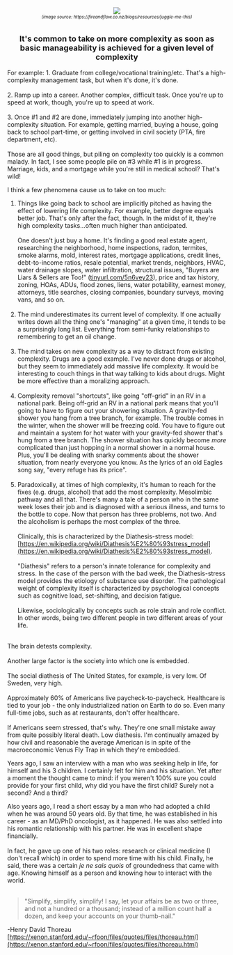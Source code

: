 <div align="center">
  <img src="https://bradleyculley.github.io/images/juggling-while-balancing.jpeg" />
  <div style="font-size: 10px; font-style: italic;">(image source: https://fireandflow.co.nz/blogs/resources/juggle-me-this)</div>
</div>
<br/>
<br/>
<div align="center" style="font-size: 18px; font-weight: bold;">
   It's common to take on more complexity as soon as<br/> basic manageability is achieved for a given level of complexity
</div>

<br/>
For example:
1. Graduate from college/vocational training/etc. That's a high-complexity management task, but when it's done, it's done.<br><br>
2. Ramp up into a career. Another complex, difficult task. Once you're up to speed at work, though, you're up to speed at work.<br><br>
3. Once #1 and #2 are done, immediately jumping into another high-complexity situation.
For example, getting married, buying a house, going back to school part-time, or getting involved in civil society (PTA, fire department, etc).<br/><br/>
Those are all good things, but piling on complexity too quickly is a common malady.
In fact, I see some people pile on #3 while #1 is in progress.
Marriage, kids, and a mortgage while you're still in medical school? That's wild!<br>

   I think a few phenomena cause us to take on too much:
   1. Things like going back to school are implicitly pitched as having the effect of lowering life complexity. For example, better degree equals better job.
   That's only after the fact, though. In the midst of it, they're high complexity tasks...often much higher than anticipated.<br/><br/>
   One doesn't just buy a home. 
   It's finding a good real estate agent, researching the neighborhood, home inspections, radon, termites, smoke alarms, mold, interest rates, mortgage applications, credit lines, debt-to-income ratios, resale potential, market trends, neighbors, HVAC, water drainage slopes, water infiltration, structural issues, "Buyers are Liars & Sellers are Too!" ([tinyurl.com/5n6vey23](http://tinyurl.com/5n6vey23)), price and tax history, zoning, HOAs, ADUs, flood zones, liens, water potability, earnest money, attorneys, title searches, closing companies, boundary surveys, moving vans, and so on.<br/><br/>
   2. The mind underestimates its current level of complexity. If one actually writes down all the thing one's "managing" at a given time, it tends to be a surprisingly long list.
   Everything from semi-funky relationships to remembering to get an oil change.<br/><br/>
   3. The mind takes on new complexity as a way to distract from existing complexity. Drugs are a good example.
   I've never done drugs or alcohol, but they seem to immediately add massive life complexity.
   It would be interesting to couch things in that way talking to kids about drugs. Might be more effective than a moralizing approach.<br/><br/>
   4. Complexity removal "shortcuts",  like going "off-grid" in an RV in a national park.
   Being off-grid an RV in a national park means that you'll going to have to figure out your showering situation.
   A gravity-fed shower you hang from a tree branch, for example.
   The trouble comes in the winter, when the shower will be freezing cold. 
   You have to figure out and maintain a system for hot water with your gravity-fed shower that's hung from a tree branch.
   The shower situation has quickly become <i>more</i> complicated than just hopping in a normal shower in a normal house.
   Plus, you'll be dealing with snarky comments about the shower situation, from nearly everyone you know.
   As the lyrics of an old Eagles song say, "every refuge has its price".<br/><br/>
   5. Paradoxically, at times of high complexity, it's human to reach for the fixes (e.g. drugs, alcohol) that add the most complexity. Mesolimbic pathway and all that.
   There's many a tale of a person who in the same week loses their job and is diagnosed with a serious illness, and turns to the bottle to cope.
   Now that person has three problems, not two. And the alcoholism is perhaps the most complex of the three.<br><br>
   Clinically, this is characterized by the Diathesis-stress model: [https://en.wikipedia.org/wiki/Diathesis%E2%80%93stress_model](https://en.wikipedia.org/wiki/Diathesis%E2%80%93stress_model). <br/><br/>
   "Diathesis" refers to a person's innate tolerance for complexity and stress.
   In the case of the person with the bad week, the Diathesis-stress model provides the etiology of substance use disorder.
   The pathological weight of complexity itself is characterized by psychological concepts such as cognitive load, set-shifting, and decision fatigue.<br/><br/>
   Likewise, sociologically by concepts such as role strain and role conflict. In other words, being two different people in two different areas of your life.<br/><br/>

The brain detests complexity.<br/><br/>
Another large factor is the society into which one is embedded.<br/><br/>
The social diathesis of The United States, for example, is very low. Of Sweden, very high.<br/><br/>
Approximately 60% of Americans live paycheck-to-paycheck. Healthcare is tied to your job - the only industrialized nation on Earth to do so.
Even many full-time jobs, such as at restaurants, don't offer healthcare.<br/><br/>
If Americans seem stressed, that's why. They're one small mistake away from quite possibly literal death.
Low diathesis. I'm continually amazed by how civil and reasonable the average American is in spite of the macroeconomic Venus Fly Trap in which they're embedded.

Years ago, I saw an interview with a man who was seeking help in life, for himself and his 3 children. I certainly felt for him and his situation.
Yet after a moment the thought came to mind: if you weren't 100% sure you could provide for your first child, why did you have the first child? Surely not a second? And a third?

Also years ago, I read a short essay by a man who had adopted a child when he was around 50 years old.
By that time, he was established in his career - as an MD/PhD oncologist, as it happened.
He was also settled into his romantic relationship with his partner. He was in excellent shape financially.<br/><br/>
In fact, he gave up one of his two roles: research or clinical medicine (I don't recall which) in order to spend more time with his child.
Finally, he said, there was a certain _je ne sais quois_ of groundedness that came with age. Knowing himself as a person and knowing how to interact with the world.
<br/><br/>

<blockquote>
"Simplify, simplify, simplify! I say, let your affairs be as two or three, and not a hundred or a thousand; instead of a million count half a dozen, and keep your accounts on your thumb-nail."
</blockquote>

-Henry David Thoreau [https://xenon.stanford.edu/~rfoon/files/quotes/files/thoreau.html](https://xenon.stanford.edu/~rfoon/files/quotes/files/thoreau.html)

